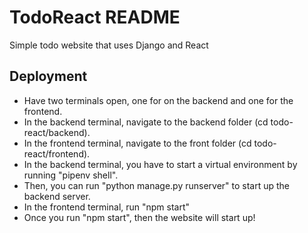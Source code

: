 # TodoReact README

Simple todo website that uses Django and React

## Deployment
 - Have two terminals open, one for on the backend and one for the frontend.
 - In the backend terminal, navigate to the backend folder (cd todo-react/backend).
 - In the frontend terminal, navigate to the front folder (cd todo-react/frontend).
 - In the backend terminal, you have to start a virtual environment by running "pipenv shell".
 - Then, you can run "python manage.py runserver" to start up the backend server.
 - In the frontend terminal, run "npm start"
 - Once you run "npm start", then the website will start up!
